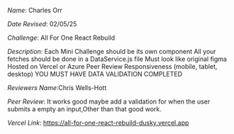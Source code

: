 *Name*: Charles Orr

*Date Revised*: 02/05/25

*Challenge*: All For One React Rebuild

*Description*:
 Each Mini Challenge should be its own component
 All your fetches should be done in a DataService.js file
 Must look like original figma
 Hosted on Vercel or Azure
 Peer Review
 Responsiveness (mobile, tablet, desktop)
 YOU MUST HAVE DATA VALIDATION COMPLETED

*Reviewers Name*:Chris Wells-Hott

*Peer Review*: It works good maybe add a validation for when the user submits a empty an input,Other than that good work.

*Vercel Link*: https://all-for-one-react-rebuild-dusky.vercel.app